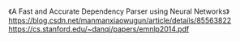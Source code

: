《A Fast and Accurate Dependency Parser using Neural Networks》  
https://blog.csdn.net/manmanxiaowugun/article/details/85563822  
https://cs.stanford.edu/~danqi/papers/emnlp2014.pdf  

















